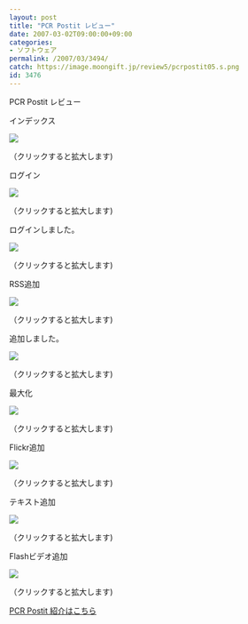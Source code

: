 ```yaml
---
layout: post
title: "PCR Postit レビュー"
date: 2007-03-02T09:00:00+09:00
categories:
- ソフトウェア
permalink: /2007/03/3494/
catch: https://image.moongift.jp/review5/pcrpostit05.s.png
id: 3476
---
```

PCR Postit レビュー  
<!--more-->

インデックス

  

[![](https://image.moongift.jp/review5/pcrpostit01.s.png)](https://image.moongift.jp/review5/pcrpostit01.png)  
  
（クリックすると拡大します)

  

ログイン

  

[![](https://image.moongift.jp/review5/pcrpostit02.s.png)](https://image.moongift.jp/review5/pcrpostit02.png)  
  
（クリックすると拡大します)

  

ログインしました。

  

[![](https://image.moongift.jp/review5/pcrpostit03.s.png)](https://image.moongift.jp/review5/pcrpostit03.png)  
  
（クリックすると拡大します)

  

RSS追加

  

[![](https://image.moongift.jp/review5/pcrpostit04.s.png)](https://image.moongift.jp/review5/pcrpostit04.png)  
  
（クリックすると拡大します)

  

追加しました。

  

[![](https://image.moongift.jp/review5/pcrpostit05.s.png)](https://image.moongift.jp/review5/pcrpostit05.png)  
  
（クリックすると拡大します)

  

最大化

  

[![](https://image.moongift.jp/review5/pcrpostit06.s.png)](https://image.moongift.jp/review5/pcrpostit06.png)  
  
（クリックすると拡大します)

  

Flickr追加

  

[![](https://image.moongift.jp/review5/pcrpostit07.s.png)](https://image.moongift.jp/review5/pcrpostit07.png)  
  
（クリックすると拡大します)

  

テキスト追加

  

[![](https://image.moongift.jp/review5/pcrpostit08.s.png)](https://image.moongift.jp/review5/pcrpostit08.png)  
  
（クリックすると拡大します)

  

Flashビデオ追加

  

[![](https://image.moongift.jp/review5/pcrpostit09.s.png)](https://image.moongift.jp/review5/pcrpostit09.png)  
  
（クリックすると拡大します)

  

[PCR Postit 紹介はこちら](http://oss.moongift.jp/intro/i-3493.html)

